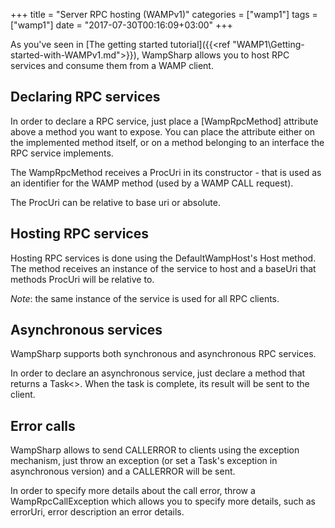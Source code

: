 +++
title = "Server RPC hosting (WAMPv1)"
categories = ["wamp1"]
tags = ["wamp1"]
date = "2017-07-30T00:16:09+03:00"
+++

As you've seen in [The getting started tutorial]({{<ref "WAMP1\Getting-started-with-WAMPv1.md">}}), WampSharp allows you to host RPC services and consume them from a WAMP client.

## Declaring RPC services

In order to declare a RPC service, just place a [WampRpcMethod] attribute above a method you want to expose. You can place the attribute either on the implemented method itself, or on a method belonging to an interface the RPC service implements.

The WampRpcMethod receives a ProcUri in its constructor - that is used as an identifier for the WAMP method (used by a WAMP CALL request).

The ProcUri can be relative to base uri or absolute.

## Hosting RPC services

Hosting RPC services is done using the DefaultWampHost's Host method. The method receives an instance of the service to host and a baseUri that methods ProcUri will be relative to.

_Note_: the same instance of the service is used for all RPC clients.

## Asynchronous services

WampSharp supports both synchronous and asynchronous RPC services.

In order to declare an asynchronous service, just declare a method that returns a Task<>. When the task is complete, its result will be sent to the client.

## Error calls

WampSharp allows to send CALLERROR to clients using the exception mechanism, just throw an exception (or set a Task's exception in asynchronous version) and a CALLERROR will be sent.

In order to specify more details about the call error, throw a WampRpcCallException which allows you to specify more details, such as errorUri, error description an error details.
